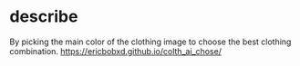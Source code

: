 # describe
By picking the main color of the clothing image to choose the best clothing combination.
https://ericbobxd.github.io/colth_ai_chose/
